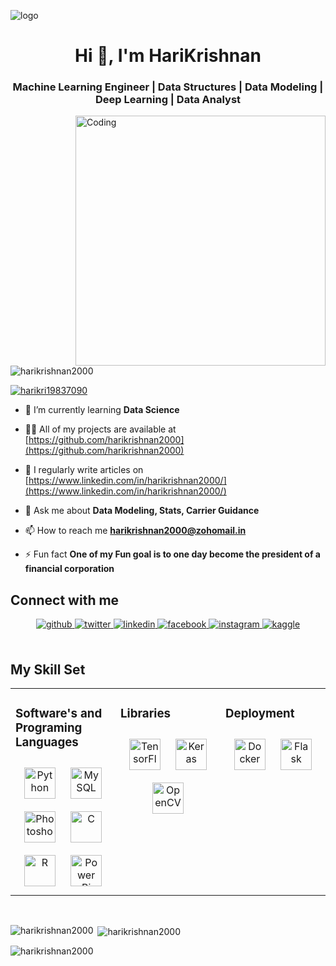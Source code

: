![logo](https://nodusanalytics.com/wp-content/uploads/2021/03/bi-dashboard-for-website.gif)
<h1 align="center">Hi 👋, I'm HariKrishnan</h1>
<h3 align="center">Machine Learning Engineer | Data Structures | Data Modeling | Deep Learning | Data Analyst</h3>
<img align="right" alt="Coding" width="400" src="https://indoanalytica.com/static/images/data-science-2.gif">
<p align="left"> <img src="https://komarev.com/ghpvc/?username=harikrishnan2000&label=Profile%20views&color=0e75b6&style=flat" alt="harikrishnan2000" /> </p>

<p align="left"> <a href="https://twitter.com/harikri19837090" target="blank"><img src="https://img.shields.io/twitter/follow/harikri19837090?logo=twitter&style=for-the-badge" alt="harikri19837090" /></a> </p>

- 🌱 I’m currently learning **Data Science**

- 👨‍💻 All of my projects are available at [https://github.com/harikrishnan2000](https://github.com/harikrishnan2000)

- 📝 I regularly write articles on [https://www.linkedin.com/in/harikrishnan2000/](https://www.linkedin.com/in/harikrishnan2000/)

- 💬 Ask me about **Data Modeling, Stats, Carrier Guidance**

- 📫 How to reach me **harikrishnan2000@zohomail.in**

- ⚡ Fun fact **One of my Fun goal is to one day become the president of a financial corporation**

## Connect with me  
<div align="center">
<a href="https://github.com/harikrishnan2000" target="_blank">
<img src=https://img.shields.io/badge/github-%2324292e.svg?&style=for-the-badge&logo=github&logoColor=white alt=github style="margin-bottom: 5px;" />
</a>
<a href="https://twitter.com/harikri19837090" target="_blank">
<img src=https://img.shields.io/badge/twitter-%2300acee.svg?&style=for-the-badge&logo=twitter&logoColor=white alt=twitter style="margin-bottom: 5px;" />
</a>
<a href="https://linkedin.com/in/https://www.linkedin.com/in/harikrishnan2000/" target="_blank">
<img src=https://img.shields.io/badge/linkedin-%231E77B5.svg?&style=for-the-badge&logo=linkedin&logoColor=white alt=linkedin style="margin-bottom: 5px;" />
</a>
<a href="https://www.facebook.com/Harikrishnan Sathyanarayanan" target="_blank">
<img src=https://img.shields.io/badge/facebook-%232E87FB.svg?&style=for-the-badge&logo=facebook&logoColor=white alt=facebook style="margin-bottom: 5px;" />
</a>
<a href="https://instagram.com/hari.krish2000" target="_blank">
<img src=https://img.shields.io/badge/instagram-%23000000.svg?&style=for-the-badge&logo=instagram&logoColor=white alt=instagram style="margin-bottom: 5px;" />
</a>
<a href="https://www.kaggle.com/https://www.kaggle.com/itsmeharikrishnan" target="_blank">
<img src=https://img.shields.io/badge/kaggle-%2344BAE8.svg?&style=for-the-badge&logo=kaggle&logoColor=white alt=kaggle style="margin-bottom: 5px;" />
</a>  
</div>  
  

<br/>  


## My Skill Set  
<table><tr><td valign="top" width="33%">



### Software's and Programing Languages  
<div align="center">  
<a href="https://www.python.org/" target="_blank"><img style="margin: 10px" src="https://profilinator.rishav.dev/skills-assets/python-original.svg" alt="Python" height="50" /></a>  
<a href="https://www.mysql.com/" target="_blank"><img style="margin: 10px" src="https://profilinator.rishav.dev/skills-assets/mysql-original-wordmark.svg" alt="MySQL" height="50" /></a>  
<a href="https://www.adobe.com/in/products/photoshop.html" target="_blank"><img style="margin: 10px" src="https://profilinator.rishav.dev/skills-assets/photoshop-plain.svg" alt="Photoshop" height="50" /></a>  
<a href="https://www.cprogramming.com/" target="_blank"><img style="margin: 10px" src="https://profilinator.rishav.dev/skills-assets/c-original.svg" alt="C" height="50" /></a>  
<a href="https://www.r-project.org/" target="_blank"><img style="margin: 10px" src="https://profilinator.rishav.dev/skills-assets/r.svg" alt="R" height="50" /></a>  
<a href="https://powerbi.microsoft.com/en-us/" target="_blank"><img style="margin: 10px" src="https://profilinator.rishav.dev/skills-assets/powerbi.png" alt="Power Bi" height="50" /></a>  
</div>

</td><td valign="top" width="33%">



### Libraries  
<div align="center">  
<a href="https://www.tensorflow.org/" target="_blank"><img style="margin: 10px" src="https://profilinator.rishav.dev/skills-assets/tensorflow-icon.svg" alt="TensorFlow" height="50" /></a>  
<a href="https://keras.io/" target="_blank"><img style="margin: 10px" src="https://profilinator.rishav.dev/skills-assets/keras.png" alt="Keras" height="50" /></a>  
<a href="https://opencv.org/" target="_blank"><img style="margin: 10px" src="https://profilinator.rishav.dev/skills-assets/opencv-icon.svg" alt="OpenCV" height="50" /></a>  
</div>

</td><td valign="top" width="33%">



### Deployment  
<div align="center">  
<a href="https://www.docker.com/" target="_blank"><img style="margin: 10px" src="https://profilinator.rishav.dev/skills-assets/docker-original-wordmark.svg" alt="Docker" height="50" /></a>  
<a href="https://flask.palletsprojects.com/" target="_blank"><img style="margin: 10px" src="https://profilinator.rishav.dev/skills-assets/flask.png" alt="Flask" height="50" /></a>  
</div>
  

</td></tr></table>  

<br/>  


<p><img align="left" src="https://github-readme-stats.vercel.app/api/top-langs?username=harikrishnan2000&show_icons=true&locale=en&layout=compact" alt="harikrishnan2000" /></p>

<p>&nbsp;<img align="center" src="https://github-readme-stats.vercel.app/api?username=harikrishnan2000&show_icons=true&locale=en" alt="harikrishnan2000" /></p>

<p><img align="center" src="https://github-readme-streak-stats.herokuapp.com/?user=harikrishnan2000&" alt="harikrishnan2000" /></p>

